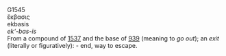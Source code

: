 <body>
  <p>G1545<br>  ἔκβασις  <br> ekbasis  <br><i>ek‘-bas-is </i><br>From a compound of <a href="g1537.htm">1537</a> and the base of <a href="g0939.htm">939</a> (meaning to <i>go</i> <i>out</i>); an <i>exit</i> (literally or figuratively): - end, way to escape.<br></p>
 </body>